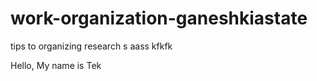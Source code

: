 # work-organization-ganeshkiastate
tips to organizing research
s
aass
 kfkfk

Hello, My name is Tek
